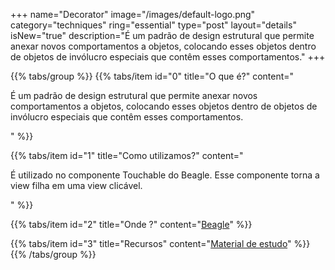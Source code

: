 +++
name="Decorator"
image="/images/default-logo.png"
category="techniques"
ring="essential"
type="post"
layout="details"
isNew="true"
description="É um padrão de design estrutural que permite anexar novos comportamentos a objetos, colocando esses objetos dentro de objetos de invólucro especiais que contêm esses comportamentos."
+++

{{% tabs/group %}}
  {{% tabs/item id="0" title="O que é?" content="<p>É um padrão de design estrutural que permite anexar novos comportamentos a objetos, colocando esses objetos dentro de objetos de invólucro especiais que contêm esses comportamentos.</p>" %}}
  
  {{% tabs/item id="1" title="Como utilizamos?" content="<p>É utilizado no componente Touchable do Beagle. Esse componente torna a view filha em uma view clicável.</p>" %}}
  
  {{% tabs/item id="2" title="Onde ?" content="<a href='https://usebeagle.io/' target='_blank'>Beagle</a>" %}}

  {{% tabs/item id="3" title="Recursos" content="<a href='https://refactoring.guru/design-patterns/decorator' target='_blank'>Material de estudo</a>" %}}
{{% /tabs/group %}}